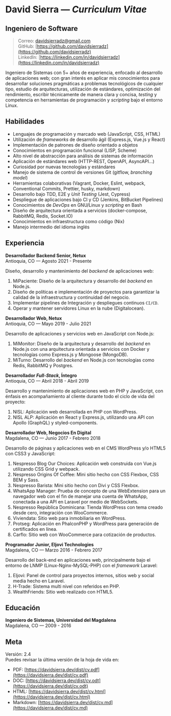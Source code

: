 # David Sierra — _Curriculum Vitae_

## Ingeniero de Software

> Correo: [davidsierradz@gmail.com](mailto:davidsierradz@gmail.com)  
> GitHub: [https://github.com/davidsierradz](https://github.com/davidsierradz)  
> LinkedIn: [https://linkedin.com/in/davidsierradz](https://linkedin.com/in/davidsierradz)

Ingeniero de Sistemas con 5+ años de experiencia, enfocado al desarrollo de aplicaciones web; con gran interés en aplicar mis conocimientos para desarrollar soluciones pragmáticas a problemas tecnológicos de cualquier tipo, estudio de arquitecturas, utilización de estándares, optimización del rendimiento, escribir técnicamente de manera clara y concisa, _testing_ y competencia en herramientas de programación y _scripting_ bajo el entorno Linux.

## Habilidades

- Lenguajes de programación y marcado web (JavaScript, CSS, HTML)
- Utilización de _frameworks_ de desarrollo ágil (Express.js, Vue.js y React)
- Implementación de patrones de diseño orientado a objetos
- Conocimientos en programación funcional (LISP, Scheme)
- Alto nivel de abstracción para análisis de sistemas de información
- Aplicación de estándares web (HTTP-REST, OpenAPI, AsyncAPI...)
- Curiosidad por nuevas tecnologías y estándares
- Manejo de sistema de control de versiones Git (gitflow, _branching model_)
- Herramientas colaborativas (Vagrant, Docker, Eslint, webpack, Conventional Commits, Prettier, husky, markdown)
- Desarrollo bajo TDD, E2E y _Unit Testing_ (Jest, Cypress)
- Despliegue de aplicaciones bajo CI y CD (Jenkins, BitBucket Pipelines)
- Conocimientos de _DevOps_ en GNU/Linux y _scripting_ en Bash
- Diseño de arquitectura orientada a servicios (docker-compose, RabbitMQ, Redis, Socket.IO)
- Conocimientos en infraestructura como código (Nix)
- Manejo intermedio del idioma inglés

## Experiencia

**Desarrollador Backend Senior, Netux**  
Antioquia, CO — Agosto 2021 - Presente

Diseño, desarrollo y mantenimiento del _backend_ de aplicaciones web:

1. MiPaciente: Diseño de la arquitectura y desarrollo del _backend_ en Node.js.
2. Diseño de políticas e implementación de proyectos para garantizar la calidad de la infraestructura y continuidad del negocio.
3. Implementar pipelines de Integración y despliegues continuos `CI/CD`.
4. Operar y mantener servidores Linux en la nube (Digitalocean).

**Desarrollador Web, Netux**  
Antioquia, CO — Mayo 2019 - Julio 2021

Desarrollo de aplicaciones y servicios web en JavaScript con Node.js:

1. MiMonitor: Diseño de la arquitectura y desarrollo del _backend_ en Node.js con una arquitectura orientada a servicios con Docker y tecnologías como Express.js y Mongoose (MongoDB).
2. MiTurno: Desarrollo del _backend_ en Node.js con tecnologías como Redis, RabbitMQ y Postgres.

**Desarrollador _Full-Stack_, Íntegro**  
Antioquia, CO — Abril 2018 - Abril 2019

Desarrollo y mantenimiento de aplicaciones web en PHP y JavaScript, con énfasis en acompañamiento al cliente durante todo el ciclo de vida del proyecto:

1. NISL: Aplicación web desarrollada en PHP con WordPress.
2. NISL ALP: Aplicación en React y Express.js, utilizando una API con Apollo (GraphQL) y styled-components.

**Desarrollador Web, Negocios En Digital**  
Magdalena, CO — Junio 2017 - Febrero 2018

Desarrollo de páginas y aplicaciones web en el CMS WordPress y/o HTML5 con CSS3 y JavaScript:

1. Nespresso Blog Our Choices: Aplicación web construida con Vue.js utilizando CSS Grid y webpack.
2. Nespresso Origins Of Coffee: Mini sitio hecho con CSS Flexbox, CSS BEM y Sass.
3. Nespresso Barista: Mini sitio hecho con Divi y CSS Flexbox.
4. WhatsApp Manager: Prueba de concepto de una WebExtension para un navegador web con el fin de manejar una cuenta de WhatsApp, conectada a una API en Laravel por medio de WebSockets.
5. Nespresso República Dominicana: Tienda WordPress con tema creado desde cero, integración con WooCommerce.
6. Viviendata: Sitio web para inmobiliaria en WordPress.
7. Protseg: Aplicación en PhalconPHP y WordPress para generación de certificados en línea.
8. Carflo: Sitio web con WooCommerce para cotización de productos.

**Programador Junior, Eljovi Technologies**  
Magdalena, CO — Marzo 2016 - Febrero 2017

Desarrollo del back-end en aplicaciones web, principalmente bajo el entorno de LNMP (Linux-Nginx-MySQL-PHP) con el _framework_ Laravel:

1. Eljovi: Panel de control para proyectos internos, sitios web y social media hecho en Laravel.
2. H-Trade: Sistema multi nivel con referidos en PHP.
3. WealthFriends: Sitio web realizado con HTML5.

## Educación

**Ingeniero de Sistemas, Universidad del Magdalena**  
Magdalena, CO — 2009 - 2016

## Meta

Versión: 2.4  
Puedes revisar la última versión de la hoja de vida en:

- PDF: [https://davidsierra.dev/dist/cv.pdf](https://davidsierra.dev/dist/cv.pdf)
- DOC: [https://davidsierra.dev/dist/cv.odt](https://davidsierra.dev/dist/cv.odt)
- HTML: [https://davidsierra.dev/dist/cv.html](https://davidsierra.dev/dist/cv.html)
- Markdown: [https://davidsierra.dev/dist/cv.md](https://davidsierra.dev/dist/cv.md)
